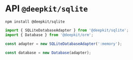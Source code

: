 # API `@deepkit/sqlite`

```shell
npm install @deepkit/sqlite
```

```typescript
import { SQLiteDatabaseAdapter } from '@deepkit/sqlite';
import { Database } from '@deepkit/orm';

const adapter = new SQLiteDatabaseAdapter(':memory');

const database = new Database(adapter);
```

<api-docs package="@deepkit/sqlite"></api-docs>